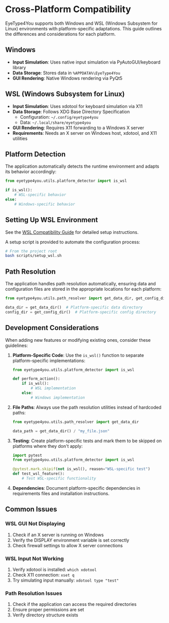 # Cross-Platform Compatibility

EyeType4You supports both Windows and WSL (Windows Subsystem for Linux) environments with platform-specific adaptations. This guide outlines the differences and considerations for each platform.

## Windows

- **Input Simulation**: Uses native input simulation via PyAutoGUI/keyboard library
- **Data Storage**: Stores data in `%APPDATA%\EyeType4You`
- **GUI Rendering**: Native Windows rendering via PyQt5

## WSL (Windows Subsystem for Linux)

- **Input Simulation**: Uses xdotool for keyboard simulation via X11
- **Data Storage**: Follows XDG Base Directory Specification
  - Configuration: `~/.config/eyetype4you`
  - Data: `~/.local/share/eyetype4you`
- **GUI Rendering**: Requires X11 forwarding to a Windows X server
- **Requirements**: Needs an X server on Windows host, xdotool, and X11 utilities

## Platform Detection

The application automatically detects the runtime environment and adapts its behavior accordingly:

```python
from eyetype4you.utils.platform_detector import is_wsl

if is_wsl():
    # WSL-specific behavior
else:
    # Windows-specific behavior
```

## Setting Up WSL Environment

See the [WSL Compatibility Guide](wsl_compatibility.md) for detailed setup instructions.

A setup script is provided to automate the configuration process:

```bash
# From the project root
bash scripts/setup_wsl.sh
```

## Path Resolution

The application handles path resolution automatically, ensuring data and configuration files are stored in the appropriate locations for each platform:

```python
from eyetype4you.utils.path_resolver import get_data_dir, get_config_dir

data_dir = get_data_dir()  # Platform-specific data directory
config_dir = get_config_dir()  # Platform-specific config directory
```

## Development Considerations

When adding new features or modifying existing ones, consider these guidelines:

1. **Platform-Specific Code**: Use the `is_wsl()` function to separate platform-specific implementations:

   ```python
   from eyetype4you.utils.platform_detector import is_wsl
   
   def perform_action():
       if is_wsl():
           # WSL implementation
       else:
           # Windows implementation
   ```

2. **File Paths**: Always use the path resolution utilities instead of hardcoded paths:

   ```python
   from eyetype4you.utils.path_resolver import get_data_dir
   
   data_path = get_data_dir() / "my_file.json"
   ```

3. **Testing**: Create platform-specific tests and mark them to be skipped on platforms where they don't apply:

   ```python
   import pytest
   from eyetype4you.utils.platform_detector import is_wsl
   
   @pytest.mark.skipif(not is_wsl(), reason="WSL-specific test")
   def test_wsl_feature():
       # Test WSL-specific functionality
   ```

4. **Dependencies**: Document platform-specific dependencies in requirements files and installation instructions.

## Common Issues

### WSL GUI Not Displaying

1. Check if an X server is running on Windows
2. Verify the DISPLAY environment variable is set correctly
3. Check firewall settings to allow X server connections

### WSL Input Not Working

1. Verify xdotool is installed: `which xdotool`
2. Check X11 connection: `xset q`
3. Try simulating input manually: `xdotool type "test"`

### Path Resolution Issues

1. Check if the application can access the required directories
2. Ensure proper permissions are set
3. Verify directory structure exists
